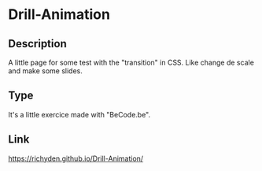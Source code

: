 # Drill-Animation

## Description

A little page for some test with the "transition" in CSS. Like change de scale and make some slides.

## Type
It's a little exercice made with "BeCode.be".

## Link
https://richyden.github.io/Drill-Animation/
